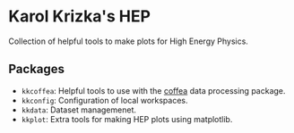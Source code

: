 # Karol Krizka's HEP
Collection of helpful tools to make plots for High Energy Physics.

## Packages
- `kkcoffea`: Helpful tools to use with the [coffea](https://github.com/CoffeaTeam/coffea) data processing package.
- `kkconfig`: Configuration of local workspaces.
- `kkdata`: Dataset managemenet.
- `kkplot`: Extra tools for making HEP plots using matplotlib.

